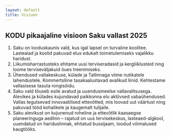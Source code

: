 ```yaml
---
layout: default
title: Visioon
---
```


## KODU pikaajaline visioon Saku vallast 2025

1. Saku on looduskaunis vald, kus igal lapsel on turvaline koolitee. Lasteaiad ja koolid pakuvad elus edukalt toimetulemiseks vajalikku haridust.
2. Liikumisharrastusteks ehitame uusi terviseradasid ja kergliiklusteid ning loome terviseväljakuid õues treenimiseks.
3. Ühendused vallakeskuse, külade ja Tallinnaga viime nutikatele lahendustele. Kommertsliine tasakaalustavad avalikud liinid. Kehtestame vallasisese tasuta rongisõidu. 
4. Saku vald tõuseb esile avatud ja uuendusmeelse vallavalitsusega. Alevikes ja külades kujundavad paikkonna elu aktiivsed vabaühendused. Vallas tegutsevad innovaatilised ettevõtted, mis loovad uut väärtust ning pakuvad tööd kohalikele ja kaugemalt tulijaile.
5. Saku alevikust on kujunenud roheline ja ettevõtlik kaasaegse planeeringuga aedlinn – rajatud on uus tervisekeskus, lasteaed-algkool, uuendatud on hariduslinnak, ehitatud bussijaam, loodud võimalused kaugtööks.

